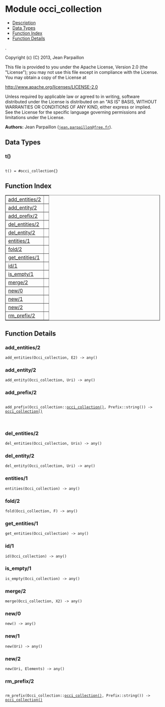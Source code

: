 

# Module occi_collection #
* [Description](#description)
* [Data Types](#types)
* [Function Index](#index)
* [Function Details](#functions)

.

Copyright (c) (C) 2013, Jean Parpaillon

This file is provided to you under the Apache License,
Version 2.0 (the "License"); you may not use this file
except in compliance with the License.  You may obtain
a copy of the License at

http://www.apache.org/licenses/LICENSE-2.0

Unless required by applicable law or agreed to in writing,
software distributed under the License is distributed on an
"AS IS" BASIS, WITHOUT WARRANTIES OR CONDITIONS OF ANY
KIND, either express or implied.  See the License for the
specific language governing permissions and limitations
under the License.

__Authors:__ Jean Parpaillon ([`jean.parpaillon@free.fr`](mailto:jean.parpaillon@free.fr)).

<a name="types"></a>

## Data Types ##




### <a name="type-t">t()</a> ###


<pre><code>
t() = #occi_collection{}
</code></pre>

<a name="index"></a>

## Function Index ##


<table width="100%" border="1" cellspacing="0" cellpadding="2" summary="function index"><tr><td valign="top"><a href="#add_entities-2">add_entities/2</a></td><td></td></tr><tr><td valign="top"><a href="#add_entity-2">add_entity/2</a></td><td></td></tr><tr><td valign="top"><a href="#add_prefix-2">add_prefix/2</a></td><td></td></tr><tr><td valign="top"><a href="#del_entities-2">del_entities/2</a></td><td></td></tr><tr><td valign="top"><a href="#del_entity-2">del_entity/2</a></td><td></td></tr><tr><td valign="top"><a href="#entities-1">entities/1</a></td><td></td></tr><tr><td valign="top"><a href="#fold-2">fold/2</a></td><td></td></tr><tr><td valign="top"><a href="#get_entities-1">get_entities/1</a></td><td></td></tr><tr><td valign="top"><a href="#id-1">id/1</a></td><td></td></tr><tr><td valign="top"><a href="#is_empty-1">is_empty/1</a></td><td></td></tr><tr><td valign="top"><a href="#merge-2">merge/2</a></td><td></td></tr><tr><td valign="top"><a href="#new-0">new/0</a></td><td></td></tr><tr><td valign="top"><a href="#new-1">new/1</a></td><td></td></tr><tr><td valign="top"><a href="#new-2">new/2</a></td><td></td></tr><tr><td valign="top"><a href="#rm_prefix-2">rm_prefix/2</a></td><td></td></tr></table>


<a name="functions"></a>

## Function Details ##

<a name="add_entities-2"></a>

### add_entities/2 ###

`add_entities(Occi_collection, E2) -> any()`

<a name="add_entity-2"></a>

### add_entity/2 ###

`add_entity(Occi_collection, Uri) -> any()`

<a name="add_prefix-2"></a>

### add_prefix/2 ###

<pre><code>
add_prefix(Occi_collection::<a href="#type-occi_collection">occi_collection()</a>, Prefix::string()) -&gt; <a href="#type-occi_collection">occi_collection()</a>
</code></pre>
<br />

<a name="del_entities-2"></a>

### del_entities/2 ###

`del_entities(Occi_collection, Uris) -> any()`

<a name="del_entity-2"></a>

### del_entity/2 ###

`del_entity(Occi_collection, Uri) -> any()`

<a name="entities-1"></a>

### entities/1 ###

`entities(Occi_collection) -> any()`

<a name="fold-2"></a>

### fold/2 ###

`fold(Occi_collection, F) -> any()`

<a name="get_entities-1"></a>

### get_entities/1 ###

`get_entities(Occi_collection) -> any()`

<a name="id-1"></a>

### id/1 ###

`id(Occi_collection) -> any()`

<a name="is_empty-1"></a>

### is_empty/1 ###

`is_empty(Occi_collection) -> any()`

<a name="merge-2"></a>

### merge/2 ###

`merge(Occi_collection, X2) -> any()`

<a name="new-0"></a>

### new/0 ###

`new() -> any()`

<a name="new-1"></a>

### new/1 ###

`new(Uri) -> any()`

<a name="new-2"></a>

### new/2 ###

`new(Uri, Elements) -> any()`

<a name="rm_prefix-2"></a>

### rm_prefix/2 ###

<pre><code>
rm_prefix(Occi_collection::<a href="#type-occi_collection">occi_collection()</a>, Prefix::string()) -&gt; <a href="#type-occi_collection">occi_collection()</a>
</code></pre>
<br />

